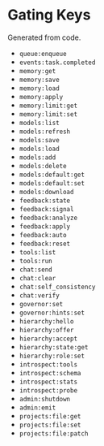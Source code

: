 # Gating Keys

Generated from code.

- `queue:enqueue`
- `events:task.completed`
- `memory:get`
- `memory:save`
- `memory:load`
- `memory:apply`
- `memory:limit:get`
- `memory:limit:set`
- `models:list`
- `models:refresh`
- `models:save`
- `models:load`
- `models:add`
- `models:delete`
- `models:default:get`
- `models:default:set`
- `models:download`
- `feedback:state`
- `feedback:signal`
- `feedback:analyze`
- `feedback:apply`
- `feedback:auto`
- `feedback:reset`
- `tools:list`
- `tools:run`
- `chat:send`
- `chat:clear`
- `chat:self_consistency`
- `chat:verify`
- `governor:set`
- `governor:hints:set`
- `hierarchy:hello`
- `hierarchy:offer`
- `hierarchy:accept`
- `hierarchy:state:get`
- `hierarchy:role:set`
- `introspect:tools`
- `introspect:schema`
- `introspect:stats`
- `introspect:probe`
- `admin:shutdown`
- `admin:emit`
- `projects:file:get`
- `projects:file:set`
- `projects:file:patch`
